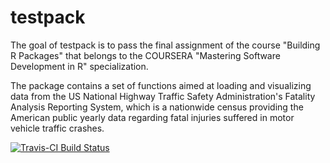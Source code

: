 # testpack

The goal of testpack is to pass the final assignment of the course "Building R Packages" that
belongs to the COURSERA "Mastering Software Development in R" specialization.

The package contains a set of functions aimed at loading and visualizing data from the US
National Highway Traffic Safety Administration's Fatality Analysis Reporting System, which is
a nationwide census providing the American public yearly data regarding fatal injuries suffered
in motor vehicle traffic crashes.

[![Travis-CI Build Status](https://travis-ci.org/fmax85/testpack.svg?branch=master)](https://travis-ci.org/fmax85/testpack)
